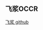 ## 飞浆OCCR
  [飞浆 github](https://github.com/PaddlePaddle/PaddleOCR/blob/release/2.3/README_ch.md)

  





